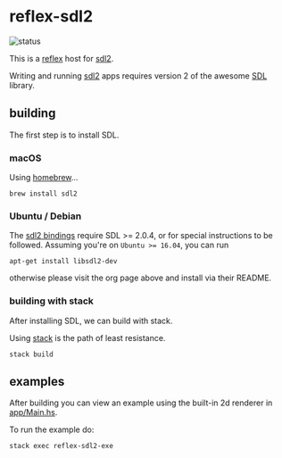 # reflex-sdl2

![status](https://gitlab.com/schell/source-of-truth/badges/master/build.svg)

This is a [reflex][2] host for [sdl2][0].

Writing and running [sdl2][0] apps requires version 2 of the awesome [SDL][1]
library.


## building

The first step is to install SDL.

### macOS

Using [homebrew](https://brew.sh/)...

    brew install sdl2

### Ubuntu / Debian

The [sdl2 bindings][0] require SDL >= 2.0.4, or for special instructions
to be followed. Assuming you're on `Ubuntu >= 16.04`, you can run

    apt-get install libsdl2-dev

otherwise please visit the org page above and install via their README.

### building with stack

After installing SDL, we can build with stack.

Using [stack][3] is the path of least resistance.

    stack build

## examples

After building you can view an example using the built-in 2d renderer in
[app/Main.hs](https://github.com/schell/reflex-sdl2/blob/master/app/Main.hs).

To run the example do:

    stack exec reflex-sdl2-exe


[0]: http://hackage.haskell.org/package/sdl2 "sdl2 haskell bindings"
[1]: http://libsdl.org "Simple Direct Media Layer"
[2]: https://github.com/reflex-frp/reflex "reflex frp"
[3]: https://docs.haskellstack.org/en/stable/README/ "the haskell tool stack"
